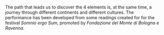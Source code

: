 The path that leads us to discover the 4 elements is, at the same time, a journey through different continents and different cultures. The performance has been developed from some readings created for for the festival *Somnio ergo Sum*, promoted by *Fondazione del Monte di Bologna e Ravenna*.
